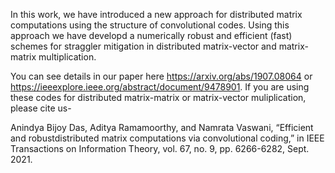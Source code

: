 In this work, we have introduced a new approach for distributed matrix computations using the structure of convolutional codes. Using this approach we have developd a numerically robust and efficient (fast) schemes for straggler mitigation in distributed matrix-vector and matrix-matrix multiplication.


You can see details in our paper here https://arxiv.org/abs/1907.08064 or https://ieeexplore.ieee.org/abstract/document/9478901. If you are using these codes for distributed matrix-matrix or matrix-vector muliplication, please cite us- 

Anindya Bijoy Das, Aditya Ramamoorthy, and Namrata Vaswani,  “Efficient  and  robustdistributed matrix computations via convolutional coding,” in IEEE Transactions on Information Theory, vol. 67, no. 9, pp. 6266-6282, Sept. 2021.
